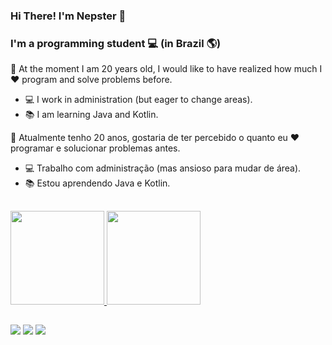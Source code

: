 ### Hi There! I'm Nepster 👋 

### I'm a programming student  💻 (in Brazil 🌎)

<p> 👤 At the moment I am 20 years old, I would like to have realized how much I ❤️ program and solve problems before.
  
- 💻 I work in administration (but eager to change areas).
- 📚 I am learning Java and Kotlin.

<p> 👤 Atualmente tenho 20 anos, gostaria de ter percebido o quanto eu ❤️ programar e solucionar problemas antes.
  
- 💻 Trabalho com administração (mas ansioso para mudar de área).
- 📚 Estou aprendendo Java e Kotlin.
<h2></h2>  
  <div>
  <a href="https://github.com/rafaballerini">
  <img height="150em" src="https://github-readme-stats.vercel.app/api?username=NepsterBR&amp;show_icons=true&amp;theme=dark&amp;include_all_commits=true&amp;count_private=true">
  <img height="150em" src="https://github-readme-stats.vercel.app/api/top-langs/?username=NepsterBR&amp;layout=compact&amp;langs_count=7&amp;theme=dark" >
</a></div>
<h2></h2>
<div>
  <a href="https://discord.gg/7RA7PZ9yrM" target="_blank"><img src="https://img.shields.io/badge/Discord-7289DA?style=for-the-badge&amp;logo=discord&amp;logoColor=white" target="_blank"></a>
  <a href="mailto:gabrielnepster1@gmail.com"><img src="https://img.shields.io/badge/-Gmail-%23333?style=for-the-badge&amp;logo=gmail&amp;logoColor=white" style="max-width:100%;"></a>
  <a href="https://www.linkedin.com/in/gabriel-ferreira-97220b1aa/" target="_blank"><img src="https://img.shields.io/badge/-LinkedIn-%230077B5?style=for-the-badge&amp;logo=linkedin&amp;logoColor=white" target="_blank"></a>
  </div>
